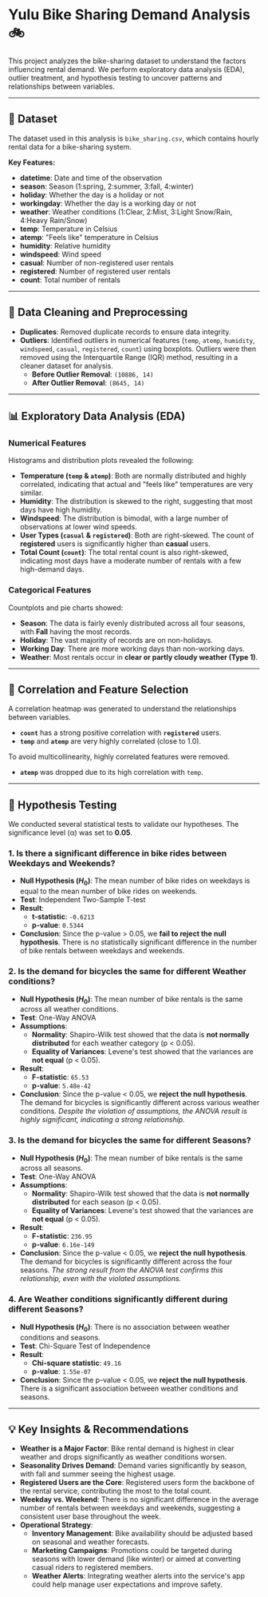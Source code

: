 # Yulu Bike Sharing Demand Analysis 🚲

This project analyzes the bike-sharing dataset to understand the factors influencing rental demand. We perform exploratory data analysis (EDA), outlier treatment, and hypothesis testing to uncover patterns and relationships between variables.

---

## 📂 Dataset

The dataset used in this analysis is `bike_sharing.csv`, which contains hourly rental data for a bike-sharing system.

**Key Features:**
- **datetime**: Date and time of the observation
- **season**: Season (1:spring, 2:summer, 3:fall, 4:winter)
- **holiday**: Whether the day is a holiday or not
- **workingday**: Whether the day is a working day or not
- **weather**: Weather conditions (1:Clear, 2:Mist, 3:Light Snow/Rain, 4:Heavy Rain/Snow)
- **temp**: Temperature in Celsius
- **atemp**: "Feels like" temperature in Celsius
- **humidity**: Relative humidity
- **windspeed**: Wind speed
- **casual**: Number of non-registered user rentals
- **registered**: Number of registered user rentals
- **count**: Total number of rentals

---

## 🧹 Data Cleaning and Preprocessing

- **Duplicates**: Removed duplicate records to ensure data integrity.
- **Outliers**: Identified outliers in numerical features (`temp`, `atemp`, `humidity`, `windspeed`, `casual`, `registered`, `count`) using boxplots. Outliers were then removed using the Interquartile Range (IQR) method, resulting in a cleaner dataset for analysis.
  - **Before Outlier Removal**: `(10886, 14)`
  - **After Outlier Removal**: `(8645, 14)`

---

## 📊 Exploratory Data Analysis (EDA)

### Numerical Features

Histograms and distribution plots revealed the following:
- **Temperature (`temp` & `atemp`)**: Both are normally distributed and highly correlated, indicating that actual and "feels like" temperatures are very similar.
- **Humidity**: The distribution is skewed to the right, suggesting that most days have high humidity.
- **Windspeed**: The distribution is bimodal, with a large number of observations at lower wind speeds.
- **User Types (`casual` & `registered`)**: Both are right-skewed. The count of **registered** users is significantly higher than **casual** users.
- **Total Count (`count`)**: The total rental count is also right-skewed, indicating most days have a moderate number of rentals with a few high-demand days.

### Categorical Features

Countplots and pie charts showed:
- **Season**: The data is fairly evenly distributed across all four seasons, with **Fall** having the most records.
- **Holiday**: The vast majority of records are on non-holidays.
- **Working Day**: There are more working days than non-working days.
- **Weather**: Most rentals occur in **clear or partly cloudy weather (Type 1)**.

---

## 🤝 Correlation and Feature Selection

A correlation heatmap was generated to understand the relationships between variables.

- **`count`** has a strong positive correlation with **`registered`** users.
- **`temp`** and **`atemp`** are very highly correlated (close to 1.0).

To avoid multicollinearity, highly correlated features were removed.
- **`atemp`** was dropped due to its high correlation with `temp`.

---

## 🧪 Hypothesis Testing

We conducted several statistical tests to validate our hypotheses. The significance level (α) was set to **0.05**.

### 1. Is there a significant difference in bike rides between Weekdays and Weekends?

- **Null Hypothesis ($H_0$)**: The mean number of bike rides on weekdays is equal to the mean number of bike rides on weekends.
- **Test**: Independent Two-Sample T-test
- **Result**:
  - **t-statistic**: `-0.6213`
  - **p-value**: `0.5344`
- **Conclusion**: Since the p-value > 0.05, we **fail to reject the null hypothesis**. There is no statistically significant difference in the number of bike rentals between weekdays and weekends.

### 2. Is the demand for bicycles the same for different Weather conditions?

- **Null Hypothesis ($H_0$)**: The mean number of bike rentals is the same across all weather conditions.
- **Test**: One-Way ANOVA
- **Assumptions**:
    - **Normality**: Shapiro-Wilk test showed that the data is **not normally distributed** for each weather category (p < 0.05).
    - **Equality of Variances**: Levene's test showed that the variances are **not equal** (p < 0.05).
- **Result**:
  - **F-statistic**: `65.53`
  - **p-value**: `5.48e-42`
- **Conclusion**: Since the p-value < 0.05, we **reject the null hypothesis**. The demand for bicycles is significantly different across various weather conditions. *Despite the violation of assumptions, the ANOVA result is highly significant, indicating a strong relationship.*

### 3. Is the demand for bicycles the same for different Seasons?

- **Null Hypothesis ($H_0$)**: The mean number of bike rentals is the same across all seasons.
- **Test**: One-Way ANOVA
- **Assumptions**:
    - **Normality**: Shapiro-Wilk test showed that the data is **not normally distributed** for each season (p < 0.05).
    - **Equality of Variances**: Levene's test showed that the variances are **not equal** (p < 0.05).
- **Result**:
  - **F-statistic**: `236.95`
  - **p-value**: `6.16e-149`
- **Conclusion**: Since the p-value < 0.05, we **reject the null hypothesis**. The demand for bicycles is significantly different across the four seasons. *The strong result from the ANOVA test confirms this relationship, even with the violated assumptions.*

### 4. Are Weather conditions significantly different during different Seasons?

- **Null Hypothesis ($H_0$)**: There is no association between weather conditions and seasons.
- **Test**: Chi-Square Test of Independence
- **Result**:
  - **Chi-square statistic**: `49.16`
  - **p-value**: `1.55e-07`
- **Conclusion**: Since the p-value < 0.05, we **reject the null hypothesis**. There is a significant association between weather conditions and seasons.

---

## 💡 Key Insights & Recommendations

- **Weather is a Major Factor**: Bike rental demand is highest in clear weather and drops significantly as weather conditions worsen.
- **Seasonality Drives Demand**: Demand varies significantly by season, with fall and summer seeing the highest usage.
- **Registered Users are the Core**: Registered users form the backbone of the rental service, contributing the most to the total count.
- **Weekday vs. Weekend**: There is no significant difference in the average number of rentals between weekdays and weekends, suggesting a consistent user base throughout the week.
- **Operational Strategy**:
  - **Inventory Management**: Bike availability should be adjusted based on seasonal and weather forecasts.
  - **Marketing Campaigns**: Promotions could be targeted during seasons with lower demand (like winter) or aimed at converting casual riders to registered members.
  - **Weather Alerts**: Integrating weather alerts into the service's app could help manage user expectations and improve safety.

